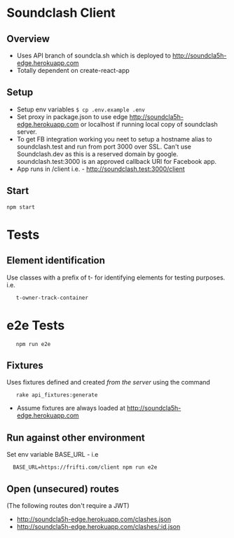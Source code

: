 # Soundclash Client

## Overview
 - Uses API branch of soundcla.sh which is deployed to http://soundcla5h-edge.herokuapp.com
 - Totally dependent on create-react-app

## Setup
 - Setup env variables `$ cp .env.example .env`
 - Set proxy in package.json to use edge http://soundcla5h-edge.herokuapp.com or localhost if 
 running local copy of soundclash server.
 - To get FB integration working you neet to setup a hostname alias to soundclash.test and run from port 3000 over SSL. Can't use Soundclash.dev as this is a reserved domain by google. soundclash.test:3000 is an approved callback URI for Facebook app.
 - App runs in /client i.e. - http://soundclash.test:3000/client

## Start

    npm start

# Tests
## Element identification
Use classes with a prefix of t- for identifying elements for testing purposes. i.e. 

       t-owner-track-container
# e2e Tests

       npm run e2e

## Fixtures
Uses fixtures defined and created *from the server* using the command

       rake api_fixtures:generate

- Assume fixtures are always loaded at http://soundcla5h-edge.herokuapp.com

## Run against other environment
Set env variable BASE_URL - i.e

      BASE_URL=https://frifti.com/client npm run e2e

## Open (unsecured) routes
(The following routes don't require a JWT)
 - http://soundcla5h-edge.herokuapp.com/clashes.json
 - http://soundcla5h-edge.herokuapp.com/clashes/:id.json


